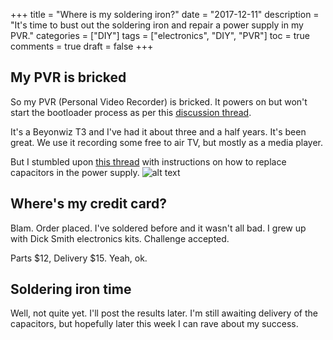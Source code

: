+++
title = "Where is my soldering iron?"
date = "2017-12-11"
description = "It's time to bust out the soldering iron and repair a power supply in my PVR."
categories = ["DIY"]
tags = ["electronics", "DIY", "PVR"]
toc = true
comments = true
draft = false
+++

## My PVR is bricked

So my PVR (Personal Video Recorder) is bricked. It powers on but won't start the bootloader process as per this [discussion thread](http://www.beyonwiz.com.au/forum/viewtopic.php?f=50&t=10287).

It's a Beyonwiz T3 and I've had it about three and a half years. It's been great. We use it recording some free to air TV, but mostly as a media player.

But I stumbled upon [this thread](http://www.beyonwiz.com.au/forum/viewtopic.php?f=53&t=10830) with instructions on how to replace capacitors in the power supply.
![alt text][1]

## Where's my credit card?

Blam. Order placed. I've soldered before and it wasn't all bad. I grew up with Dick Smith electronics kits. Challenge accepted.

Parts $12, Delivery $15. Yeah, ok.

## Soldering iron time

Well, not quite yet. I'll post the results later. I'm still awaiting delivery of the capacitors, but hopefully later this week I can rave about my success.

[1]: /img/2017-12-11-beyonwiz_t3_psu.jpg "Beyonwiz T3 PSU"